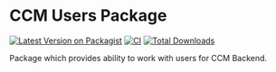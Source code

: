 # CCM Users Package


[![Latest Version on Packagist](https://img.shields.io/packagist/v/leads-su/ccm-users.svg?style=flat-square)](https://packagist.org/packages/leads-su/ccm-users)
[![CI](https://github.com/leads-su/ccm-users-package/actions/workflows/ci.yml/badge.svg?branch=main)](https://github.com/leads-su/ccm-users-package/actions/workflows/ci.yml)
[![Total Downloads](https://img.shields.io/packagist/dt/leads-su/ccm-users.svg?style=flat-square)](https://packagist.org/packages/leads-su/ccm-users)

Package which provides ability to work with users for CCM Backend.